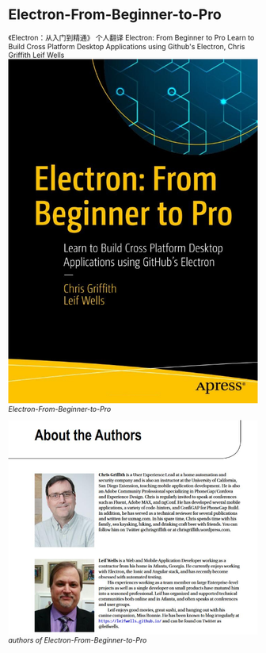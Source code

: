 # Electron-From-Beginner-to-Pro
《Electron：从入门到精通》 个人翻译
Electron: From Beginner to Pro Learn to Build Cross Platform Desktop Applications using Github's Electron, Chris Griffith Leif Wells
![cover](https://github.com/Housz/Electron-From-Beginner-to-Pro/blob/master/imgs/0.jpg)    
*Electron-From-Beginner-to-Pro*   

![authors](https://github.com/Housz/Electron-From-Beginner-to-Pro/blob/master/imgs/authors.jpg)    
*authors of Electron-From-Beginner-to-Pro*   

